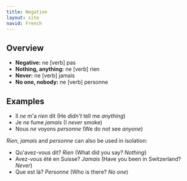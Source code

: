 ```yaml
---
title: Negation
layout: site
navid: French
---
```


## Overview

- **Negative:** ne [verb] pas
- **Nothing, anything:** ne [verb] rien
- **Never:** ne [verb] jamais
- **No one, nobody:** ne [verb] personne

## Examples

- Il *ne* m'a *rien* dit (He *didn't* tell me *anything*)
- Je *ne* fume *jamais* (I *never* smoke)
- Nous *ne* voyons *personne* (We do *not* see *anyone*)

*Rien*, *jamais* and *personne* can also be used in isolation:

- Qu'avez-vous dit? *Rien* (What did you say? *Nothing*)
- Avez-vous été en Suisse? *Jamais* (Have you been in Switzerland? *Never*)
- Que est là? *Personne* (Who is there? *No one*)
